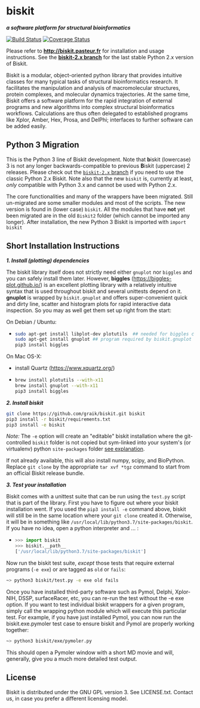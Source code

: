 biskit
==========
___a software platform for structural bioinformatics___

[![Build Status](https://travis-ci.org/graik/biskit.svg?branch=biskit3)](https://travis-ci.org/graik/biskit)
[![Coverage Status](https://coveralls.io/repos/github/graik/biskit/badge.svg?branch=biskit3&service=github)](https://coveralls.io/github/graik/biskit?branch=biskit3)

Please refer to 
            **http://biskit.pasteur.fr**
for installation and usage instructions.
See the [**biskit-2.x branch**](https://github.com/graik/biskit/tree/biskit-2.x) for the last stable Python 2.x version of Biskit.

Biskit is a modular, object-oriented python library that provides
intuitive classes for many typical tasks of structural bioinformatics
research. It facilitates the manipulation and analysis of
macromolecular structures, protein complexes, and molecular dynamics
trajectories. At the same time, Biskit offers a software platform for
the rapid integration of external programs and new algorithms into
complex structural bioinformatics workflows. Calculations are thus
often delegated to established programs like Xplor, Amber, Hex, Prosa,
and DelPhi; interfaces to further software can be added
easily. 

Python 3 Migration
-------------------

This is the Python 3 line of Biskit development. Note that **b**iskit (lowercase) 3 is not any longer backwards-compatible to previous **B**iskit (uppercase) 2 releases. Please check out the [`biskit-2.x` branch](https://github.com/graik/biskit/tree/biskit-2.x) if you need to use the classic Python 2.x Biskit. Note also that the new `biskit` is, currently at least, *only* compatible with Python 3.x and cannot be used with Python 2.x.

The core functionalities and many of the wrappers have been migrated. Still un-migrated are some smaller modules and most of the scripts. The new version is found in (lower case) ```biskit```. All the modules that have **not** yet been migrated are in the old ```Biskit2``` folder (which cannot be imported any longer). After installation, the new Python 3 Biskit is imported with ```import biskit```

Short Installation Instructions
--------------------------------

___1. Install (plotting) dependencies___

The biskit library itself does not strictly need either `gnuplot` nor `biggles` and you can safely install them later. However, **biggles** (https://biggles-plot.github.io/) is an excellent plotting library with a relatively intuitive syntax that is used throughout biskit and several unittests depend on it. **gnuplot** is wrapped by `biskit.gnuplot` and offers super-convenient quick and dirty line, scatter and histogram plots for rapid interactive data inspection. So you may as well get them set up right from the start:

On Debian / Ubuntu:
  *  ```sh
     sudo apt-get install libplot-dev plotutils  ## needed for biggles compilation
     sudo apt-get install gnuplot ## program required by biskit.gnuplot
     pip3 install biggles
     ```

On Mac OS-X:
  * install Quartz (https://www.xquartz.org/)
  *  ```sh
     brew install plotutils --with-x11
     brew install gnuplot --with-x11
     pip3 install biggles
     ```

___2. Install biskit___

```sh
git clone https://github.com/graik/biskit.git biskit
pip3 install -r biskit/requirements.txt
pip3 install -e biskit
```
*Note:* The `-e` option will create an "editable" biskit installation where the git-controlled `biskit` folder is not copied but sym-linked into your system's (or virtualenv) python `site-packages` folder [see explanation](http://codumentary.blogspot.com/2014/11/python-tip-of-year-pip-install-editable.html).
    
If not already available, this will also install numpy, scipy, and BioPython. Replace `git clone` by the appropriate `tar xvf *tgz` command to start from an official Biskit release bundle.

___3. Test your installation___

Biskit comes with a unittest suite that can be run using the `test.py` script that is part of the library. First you have to figure out where your biskit installation went. If you used the `pip3 install -e` command above, biskit will still be in the same location where your `git clone` created it. Otherwise, it will be in something like `/usr/local/lib/python3.7/site-packages/biskit`. If you have no idea, open a python interpreter and ... :

  * ```python
    >>> import biskit
    >>> biskit.__path__
    ['/usr/local/lib/python3.7/site-packages/biskit']
    ```
   
Now run the biskit test suite, *except* those tests that require external programs (`-e exe`) or are tagged as `old` or `fails`:
 
   ```sh
   ~> python3 biskit/test.py -e exe old fails
   ```
Once you have installed third-party software such as Pymol, Delphi, Xplor-NIH, DSSP, surfaceRacer, etc, you can re-run the test without the -e exe option. If you want to test individual biskit wrappers for a given program, simply call the wrapping python module which will execute this particular test. For example, if you have just installed Pymol, you can now run the biskit.exe.pymoler test case to ensure biskit and Pymol are properly working together:

   ```sh
   ~> python3 biskit/exe/pymoler.py
   ```
    
This should open a Pymoler window with a short MD movie and will, generally, give you a much more detailed test output.


License
-------

Biskit is distributed under the GNU GPL version 3. See LICENSE.txt. Contact us, in case you prefer a different licensing model.
